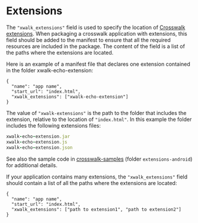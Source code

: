 # Extensions

The `"xwalk_extensions"` field is used to specify the location of [Crosswalk extensions](https://crosswalk-project.org/documentation/android/android_extensions.html). When packaging a crosswalk application with extensions, this field should be added to the manifest to ensure that all the required resources
are included in the package. The content of the field is a list of the paths where the extensions are located.

Here is an example of a manifest file that declares one extension contained in the folder xwalk-echo-extension:

    {
      "name": "app name",
      "start_url": "index.html",
      "xwalk_extensions": ["xwalk-echo-extension"]
    }

The value of `"xwalk-extensions"` is the path to the folder that includes the extension, relative to the location of `"index.html"`. In this example the folder includes the following extensions files:
```ruby
xwalk-echo-extension.jar
xwalk-echo-extension.js
xwalk-echo-extension.json
```
See also the sample code in [crosswalk-samples](https://github.com/crosswalk-project/crosswalk-samples) (folder `extensions-android`) for additional details.

If your application contains many extensions, the `"xwalk_extensions"` field should contain a list of
all the paths where the extensions are located:

    {
      "name": "app name",
      "start_url": "index.html",
      "xwalk_extensions": ["path to extension1", "path to extension2"]
    }
